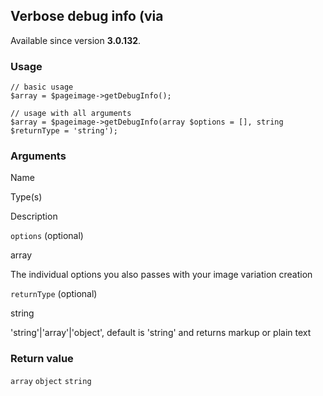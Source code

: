 Verbose debug info (via
-----------------------

Available since version **3.0.132**.

### Usage

    // basic usage
    $array = $pageimage->getDebugInfo();
    
    // usage with all arguments
    $array = $pageimage->getDebugInfo(array $options = [], string $returnType = 'string');

### Arguments

Name

Type(s)

Description

`options` (optional)

array

The individual options you also passes with your image variation creation

`returnType` (optional)

string

'string'|'array'|'object', default is 'string' and returns markup or plain text

### Return value

`array` `object` `string`

